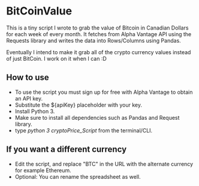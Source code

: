 # BitCoinValue
This is a tiny script I wrote to grab the value of Bitcoin in Canadian Dollars for each week of every month. It fetches from Alpha Vantage API using the Requests library and writes the data into Rows/Columns using Pandas.

Eventually I intend to make it grab all of the crypto currency values instead of just BitCoin. I work on it when I can :D

## How to use
- To use the script you must sign up for free with Alpha Vantage to obtain an API key.
- Substitute the ${apiKey} placeholder with your key.
- Install Python 3.
- Make sure to install all dependencies such as Pandas and Request library.
- type *python 3 cryptoPrice_Script* from the terminal/CLI.

## If you want a different currency
- Edit the script, and replace "BTC" in the URL with the alternate currency for example Ethereum.
- Optional: You can rename the spreadsheet as well.
